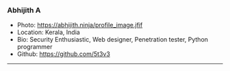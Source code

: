 ### Abhijith A
- Photo: https://abhijith.ninja/profile_image.jfif
- Location: Kerala, India
- Bio: Security Enthusiastic, Web designer, Penetration tester, Python programmer
- Github: https://github.com/5t3v3
***
